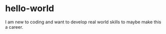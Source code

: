 # hello-world
I am new to coding and want to develop real world skills to maybe make this a career.
